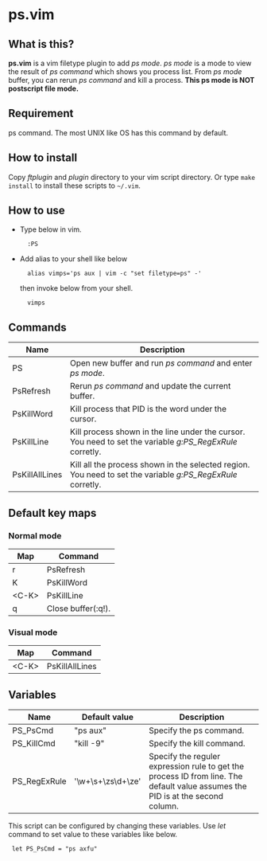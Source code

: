 ps.vim
======

What is this?
------
**ps.vim** is a vim filetype plugin to add *ps mode*.
*ps mode* is a mode to view the result of *ps command* which shows you process list.
From *ps mode* buffer, you can rerun *ps command* and kill a process. 
**This ps mode is NOT postscript file mode.**

Requirement
------
ps command. The most UNIX like OS has this command by default.

How to install
------
Copy *ftplugin* and *plugin* directory to your vim script directory.
Or type `make install` to install these scripts to `~/.vim`. 

How to use
------
* Type below in vim.

        :PS

* Add alias to your shell like below

        alias vimps='ps aux | vim -c "set filetype=ps" -'

  then invoke below from your shell.

        vimps

Commands
------
|Name              | Description |
| ---------------- | ------------------- |
|PS  | Open new buffer and run *ps command* and enter *ps mode*. |
|PsRefresh   | Rerun *ps command* and update the current buffer.|
|PsKillWord  | Kill process that PID is the word under the cursor.|
|PsKillLine  | Kill process shown in the line under the cursor. You need to set the variable *g:PS_RegExRule* corretly. |
|PsKillAllLines  | Kill all the process shown in the selected region. You need to set the variable *g:PS_RegExRule* corretly. |

Default key maps
------

### Normal mode

| Map          | Command            |
| ------------ | ------------------ |
|r   | PsRefresh    |
|K   | PsKillWord     |
|\<C-K\>   | PsKillLine     |
|q   | Close buffer(:q!).|

### Visual mode

| Map          | Command            |
| ------------ | ------------------ |
|\<C-K\>   | PsKillAllLines    |


Variables
------

|Name                 | Default value     | Description |
| ------------------- | ----------------- | ----------- |
|PS_PsCmd  | "ps aux"            | Specify the ps command. |
|PS_KillCmd  | "kill -9"            | Specify the kill command. |
|PS_RegExRule  | '\w\+\s\+\zs\d\+\ze'       | Specify the reguler expression rule to get the process ID from line. The default value assumes the PID is at the second column.|

This script can be configured by changing these variables. Use *let* command to set value to these variables like below.

     let PS_PsCmd = "ps axfu"
